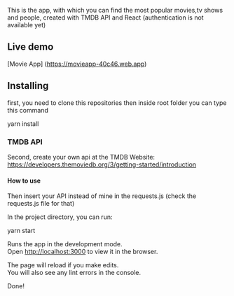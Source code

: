 This is the app, with which you can find the most popular movies,tv shows and people, created with TMDB API and React
(authentication is not available yet)
## Live demo

[Movie App] (https://movieapp-40c46.web.app)

 ## Installing

first, you need to clone this repositories then inside root folder you can type this command

yarn install

### TMDB API

Second, create your own api at the TMDB Website: https://developers.themoviedb.org/3/getting-started/introduction

#### How to use
Then insert your API instead of mine in the requests.js (check the requests.js file for that)

In the project directory, you can run:

yarn start 

Runs the app in the development mode.<br />
Open [http://localhost:3000](http://localhost:3000) to view it in the browser.

The page will reload if you make edits.<br />
You will also see any lint errors in the console.

Done!

